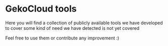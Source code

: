 # GekoCloud tools

Here you will find a collection of publicly available tools we have developed to
cover some kind of need we have detected is not yet covered

Feel free to use them or contribute any improvement :)
